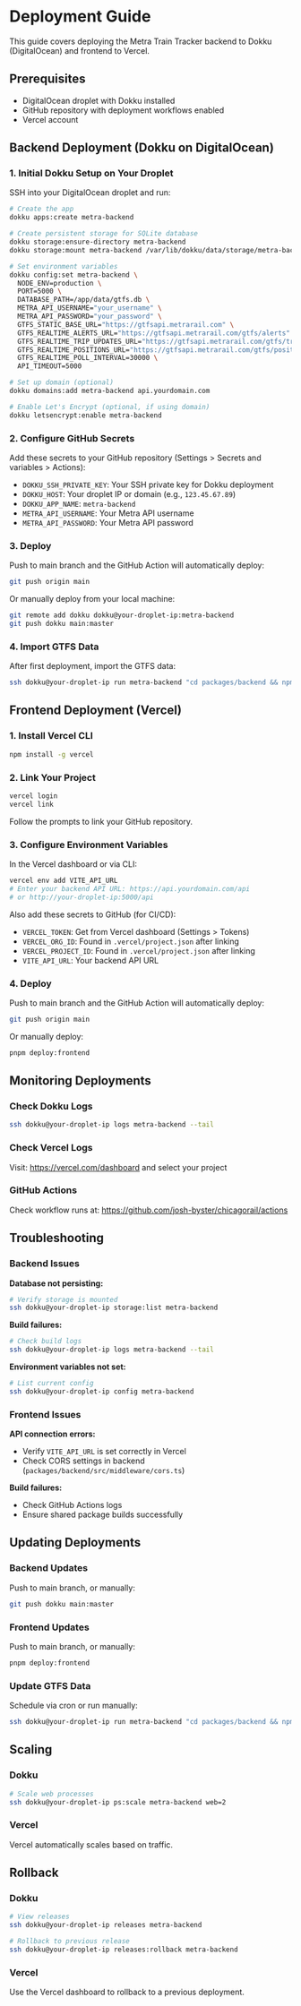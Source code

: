 # Deployment Guide

This guide covers deploying the Metra Train Tracker backend to Dokku (DigitalOcean) and frontend to Vercel.

## Prerequisites

- DigitalOcean droplet with Dokku installed
- GitHub repository with deployment workflows enabled
- Vercel account

## Backend Deployment (Dokku on DigitalOcean)

### 1. Initial Dokku Setup on Your Droplet

SSH into your DigitalOcean droplet and run:

```bash
# Create the app
dokku apps:create metra-backend

# Create persistent storage for SQLite database
dokku storage:ensure-directory metra-backend
dokku storage:mount metra-backend /var/lib/dokku/data/storage/metra-backend:/app/data

# Set environment variables
dokku config:set metra-backend \
  NODE_ENV=production \
  PORT=5000 \
  DATABASE_PATH=/app/data/gtfs.db \
  METRA_API_USERNAME="your_username" \
  METRA_API_PASSWORD="your_password" \
  GTFS_STATIC_BASE_URL="https://gtfsapi.metrarail.com" \
  GTFS_REALTIME_ALERTS_URL="https://gtfsapi.metrarail.com/gtfs/alerts" \
  GTFS_REALTIME_TRIP_UPDATES_URL="https://gtfsapi.metrarail.com/gtfs/tripUpdates" \
  GTFS_REALTIME_POSITIONS_URL="https://gtfsapi.metrarail.com/gtfs/positions" \
  GTFS_REALTIME_POLL_INTERVAL=30000 \
  API_TIMEOUT=5000

# Set up domain (optional)
dokku domains:add metra-backend api.yourdomain.com

# Enable Let's Encrypt (optional, if using domain)
dokku letsencrypt:enable metra-backend
```

### 2. Configure GitHub Secrets

Add these secrets to your GitHub repository (Settings > Secrets and variables > Actions):

- `DOKKU_SSH_PRIVATE_KEY`: Your SSH private key for Dokku deployment
- `DOKKU_HOST`: Your droplet IP or domain (e.g., `123.45.67.89`)
- `DOKKU_APP_NAME`: `metra-backend`
- `METRA_API_USERNAME`: Your Metra API username
- `METRA_API_PASSWORD`: Your Metra API password

### 3. Deploy

Push to main branch and the GitHub Action will automatically deploy:

```bash
git push origin main
```

Or manually deploy from your local machine:

```bash
git remote add dokku dokku@your-droplet-ip:metra-backend
git push dokku main:master
```

### 4. Import GTFS Data

After first deployment, import the GTFS data:

```bash
ssh dokku@your-droplet-ip run metra-backend "cd packages/backend && npm run gtfs:import"
```

## Frontend Deployment (Vercel)

### 1. Install Vercel CLI

```bash
npm install -g vercel
```

### 2. Link Your Project

```bash
vercel login
vercel link
```

Follow the prompts to link your GitHub repository.

### 3. Configure Environment Variables

In the Vercel dashboard or via CLI:

```bash
vercel env add VITE_API_URL
# Enter your backend API URL: https://api.yourdomain.com/api
# or http://your-droplet-ip:5000/api
```

Also add these secrets to GitHub (for CI/CD):

- `VERCEL_TOKEN`: Get from Vercel dashboard (Settings > Tokens)
- `VERCEL_ORG_ID`: Found in `.vercel/project.json` after linking
- `VERCEL_PROJECT_ID`: Found in `.vercel/project.json` after linking
- `VITE_API_URL`: Your backend API URL

### 4. Deploy

Push to main branch and the GitHub Action will automatically deploy:

```bash
git push origin main
```

Or manually deploy:

```bash
pnpm deploy:frontend
```

## Monitoring Deployments

### Check Dokku Logs

```bash
ssh dokku@your-droplet-ip logs metra-backend --tail
```

### Check Vercel Logs

Visit: https://vercel.com/dashboard and select your project

### GitHub Actions

Check workflow runs at: https://github.com/josh-byster/chicagorail/actions

## Troubleshooting

### Backend Issues

**Database not persisting:**
```bash
# Verify storage is mounted
ssh dokku@your-droplet-ip storage:list metra-backend
```

**Build failures:**
```bash
# Check build logs
ssh dokku@your-droplet-ip logs metra-backend --tail
```

**Environment variables not set:**
```bash
# List current config
ssh dokku@your-droplet-ip config metra-backend
```

### Frontend Issues

**API connection errors:**
- Verify `VITE_API_URL` is set correctly in Vercel
- Check CORS settings in backend (`packages/backend/src/middleware/cors.ts`)

**Build failures:**
- Check GitHub Actions logs
- Ensure shared package builds successfully

## Updating Deployments

### Backend Updates

Push to main branch, or manually:

```bash
git push dokku main:master
```

### Frontend Updates

Push to main branch, or manually:

```bash
pnpm deploy:frontend
```

### Update GTFS Data

Schedule via cron or run manually:

```bash
ssh dokku@your-droplet-ip run metra-backend "cd packages/backend && npm run gtfs:import"
```

## Scaling

### Dokku

```bash
# Scale web processes
ssh dokku@your-droplet-ip ps:scale metra-backend web=2
```

### Vercel

Vercel automatically scales based on traffic.

## Rollback

### Dokku

```bash
# View releases
ssh dokku@your-droplet-ip releases metra-backend

# Rollback to previous release
ssh dokku@your-droplet-ip releases:rollback metra-backend
```

### Vercel

Use the Vercel dashboard to rollback to a previous deployment.

